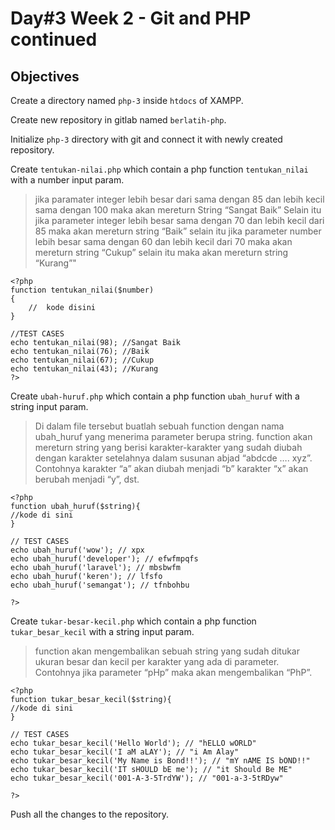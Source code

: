 # Day#3 Week 2 - Git and PHP continued

## Objectives

Create a directory named `php-3` inside `htdocs` of XAMPP.

Create new repository in gitlab named `berlatih-php`.

Initialize `php-3` directory with git and connect it with newly created repository.

Create `tentukan-nilai.php` which contain a php function `tentukan_nilai` with a number input param.
> jika paramater integer lebih besar dari sama dengan 85 dan lebih kecil sama dengan 100 maka akan mereturn String “Sangat Baik” Selain itu jika parameter integer lebih besar sama dengan 70 dan lebih kecil dari 85 maka akan mereturn string “Baik” selain itu jika parameter number lebih besar sama dengan 60 dan lebih kecil dari 70 maka akan mereturn string “Cukup” selain itu maka akan mereturn string “Kurang”"

```
<?php
function tentukan_nilai($number)
{
    //  kode disini
}

//TEST CASES
echo tentukan_nilai(98); //Sangat Baik
echo tentukan_nilai(76); //Baik
echo tentukan_nilai(67); //Cukup
echo tentukan_nilai(43); //Kurang
?>
```

Create `ubah-huruf.php` which contain a php function `ubah_huruf` with a string input param.
> Di dalam file tersebut buatlah sebuah function dengan nama ubah_huruf yang menerima parameter berupa string. function akan mereturn string yang berisi karakter-karakter yang sudah diubah dengan karakter setelahnya dalam susunan abjad “abdcde …. xyz”. Contohnya karakter “a” akan diubah menjadi “b” karakter “x” akan berubah menjadi “y”, dst.

```
<?php
function ubah_huruf($string){
//kode di sini
}

// TEST CASES
echo ubah_huruf('wow'); // xpx
echo ubah_huruf('developer'); // efwfmpqfs
echo ubah_huruf('laravel'); // mbsbwfm
echo ubah_huruf('keren'); // lfsfo
echo ubah_huruf('semangat'); // tfnbohbu

?>
```

Create `tukar-besar-kecil.php` which contain a php function `tukar_besar_kecil` with a string input param.
> function akan mengembalikan sebuah string yang sudah ditukar ukuran besar dan kecil per karakter yang ada di parameter. Contohnya jika parameter “pHp” maka akan mengembalikan “PhP”.

```
<?php
function tukar_besar_kecil($string){
//kode di sini
}

// TEST CASES
echo tukar_besar_kecil('Hello World'); // "hELLO wORLD"
echo tukar_besar_kecil('I aM aLAY'); // "i Am Alay"
echo tukar_besar_kecil('My Name is Bond!!'); // "mY nAME IS bOND!!"
echo tukar_besar_kecil('IT sHOULD bE me'); // "it Should Be ME"
echo tukar_besar_kecil('001-A-3-5TrdYW'); // "001-a-3-5tRDyw"

?>
```

Push all the changes to the repository.